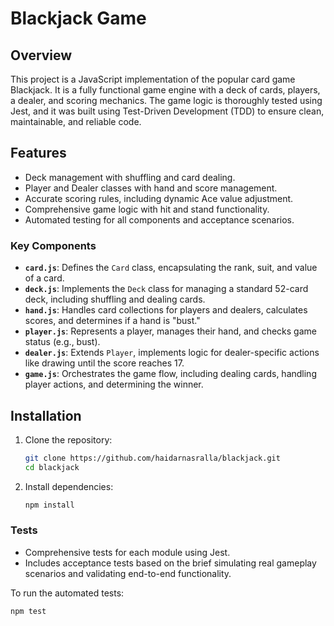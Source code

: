 # Blackjack Game

## Overview

This project is a JavaScript implementation of the popular card game Blackjack. It is a fully functional game engine with a deck of cards, players, a dealer, and scoring mechanics. The game logic is thoroughly tested using Jest, and it was built using Test-Driven Development (TDD) to ensure clean, maintainable, and reliable code.

## Features

- Deck management with shuffling and card dealing.
- Player and Dealer classes with hand and score management.
- Accurate scoring rules, including dynamic Ace value adjustment.
- Comprehensive game logic with hit and stand functionality.
- Automated testing for all components and acceptance scenarios.

### Key Components

- **`card.js`**: Defines the `Card` class, encapsulating the rank, suit, and value of a card.
- **`deck.js`**: Implements the `Deck` class for managing a standard 52-card deck, including shuffling and dealing cards.
- **`hand.js`**: Handles card collections for players and dealers, calculates scores, and determines if a hand is "bust."
- **`player.js`**: Represents a player, manages their hand, and checks game status (e.g., bust).
- **`dealer.js`**: Extends `Player`, implements logic for dealer-specific actions like drawing until the score reaches 17.
- **`game.js`**: Orchestrates the game flow, including dealing cards, handling player actions, and determining the winner.

## Installation

1. Clone the repository:

   ```bash
   git clone https://github.com/haidarnasralla/blackjack.git
   cd blackjack
   ```

2. Install dependencies:

   ```bash
   npm install
   ```

### Tests

- Comprehensive tests for each module using Jest.
- Includes acceptance tests based on the brief simulating real gameplay scenarios and validating end-to-end functionality.

To run the automated tests:

```bash
npm test
```
